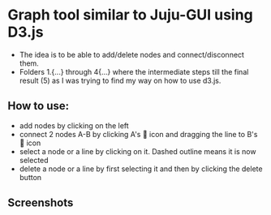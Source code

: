 # Graph tool similar to Juju-GUI using D3.js

 - The idea is to be able to add/delete nodes and connect/disconnect them.
 - Folders 1.{...} through 4{...} where the intermediate steps till the final result (5) as I was trying to find my way on how to use d3.js.

## How to use:

 - add nodes by clicking on the left
 - connect 2 nodes A-B by clicking A's :link: icon and dragging the line to B's :link: icon
 - select a node or a line by clicking on it. Dashed outline means it is now selected
 - delete a node or a line by first selecting it and then by clicking the delete button

## Screenshots

